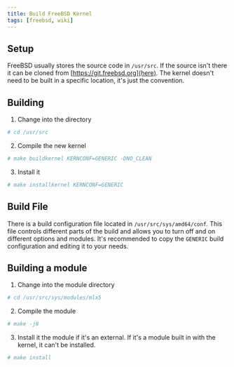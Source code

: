```yaml
---
title: Build FreeBSD Kernel
tags: [freebsd, wiki]
---
```


## Setup

FreeBSD usually stores the source code in `/usr/src`. If the source isn't there it can be cloned from [https://git.freebsd.org](here). The kernel doesn't need to be built in a specific location, it's just the convention.

## Building

1. Change into the directory

```sh
# cd /usr/src
```

2. Compile the new kernel
```sh
# make buildkernel KERNCONF=GENERIC -DNO_CLEAN
```

3. Install it
```sh
# make installkernel KERNCONF=GENERIC
```

## Build File

There is a build configuration file located in `/usr/src/sys/amd64/conf`. This file controls different parts of the build and allows you to turn off and on different options and modules. It's recommended to copy the `GENERIC` build configuration and editing it to your needs.

## Building a module

1. Change into the module directory

```sh
# cd /usr/src/sys/modules/mlx5
```

2. Compile the module
```sh
# make -j8
```

3. Install it the module if it's an external. If it's a module built in with the kernel, it can't be installed.
```sh
# make install
```
